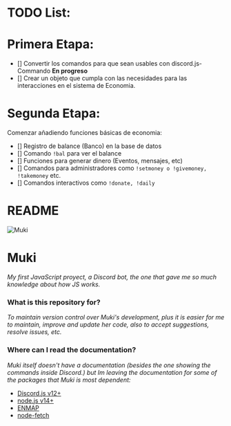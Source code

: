 # TODO List:

# Primera Etapa:
- [] Convertir los comandos para que sean usables con discord.js-Commando **En progreso**
- [] Crear un objeto que cumpla con las necesidades para las interacciones en el sistema de Economia.

# Segunda Etapa:
Comenzar añadiendo funciones básicas de economia:
- [] Registro de balance (Banco) en la base de datos
- [] Comando `!bal` para ver el balance
- [] Funciones para generar dinero (Eventos, mensajes, etc)
- [] Comandos para administradores como `!setmoney o !givemoney, !takemoney` etc.
- [] Comandos interactivos como `!donate, !daily`


# README #

![Muki](https://cdn.discordapp.com/avatars/552272683543560194/99c25886d21ce826f672296537aedde4.jpg?size=512)

# Muki

_My first JavaScript proyect, a Discord bot, the one that gave me so much knowledge about how JS works._

### What is this repository for? ###

_To maintain version control over Muki's development, plus it is easier for me to maintain, improve and update her code, also to accept suggestions, resolve issues, etc._

### Where can I read the documentation? ###

_Muki itself doesn't have a documentation (besides the one showing the commands inside Discord.) but Im leaving the documentation for some of the packages that Muki is most dependent:_

* [Discord.js v12+](https://discord.js.org/)
* [node.js v14+](https://nodejs.org/)
* [ENMAP](https://enmap.evie.dev/)
* [node-fetch](https://github.com/node-fetch/node-fetch)